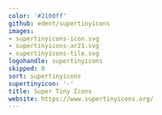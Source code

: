 ```yaml
---
color: '#2100ff'
github: edent/supertinyicons
images:
- supertinyicons-icon.svg
- supertinyicons-ar21.svg
- supertinyicons-tile.svg
logohandle: supertinyicons
skipped: 0
sort: supertinyicons
supertinyicon: '-'
title: Super Tiny Icons
website: https://www.supertinyicons.org/
---
```

